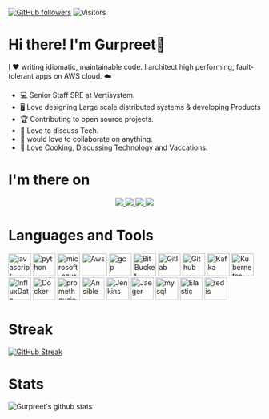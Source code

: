 
[![GitHub followers](https://img.shields.io/github/followers/supersaiyane?label=Follow&style=social)](https://github.com/supersaiyane/?tab=follow)  ![Visitors](https://vbr.wocr.tk/badge?page_id=supersaiyane)


# Hi there! I'm Gurpreet👋 

I ❤️ writing idiomatic, maintainable code. I architect high performing, fault-tolerant apps on AWS cloud. ☁️

- 💻 Senior Staff SRE at Vertisystem.
- 🖥️ Love designing Large scale distributed systems & developing Products
- 🏆 Contributing to open source projects.
- 📧 Love to discuss Tech.  
- 💬 would love to collaborate on anything.
- 🌟 Love Cooking, Discussing Technology and Vaccations. 

<!--# Download Resume
<a href="https://github.com/supersaiyane/Resume/raw/main/Gurpreet%20Singh.pdf">Download</a> -->


# I'm there on
<p align="center">
  <a href= "https://github.com/supersaiyane/">
    <img src="https://img.icons8.com/material-outlined/30/689d6a/source-code.png"/>
  </a>
  <!-- <a href= "https://instagram.com/lyfzcool89/">
    <img src="https://img.icons8.com/wired/32/000000/instagram-new.png"/>
  </a> 
  <a href= "https://supersaiyane.in/">
    <img src="https://img.icons8.com/material-outlined/30/689d6a/geography.png"/>
  </a> -->
  <a href= "https://medium.com/@gurpreet.singh_89">
    <img src="https://img.icons8.com/ios/32/medium--v1.png"/>
  </a>
  <a href= "https://www.linkedin.com/in/gurpreettsengh/">
    <img src="https://img.icons8.com/material-outlined/30/689d6a/linkedin.png"/>
  </a>
  <a href= "mailto:gurpreet.singh_89@outlook.com">
    <img src="https://img.icons8.com/wired/32/000000/apple-mail.png"/>
  </a>	
</p>

# Languages and Tools  
<p align="left">
<!-- <img src="Resources/svgicons/css3-original-wordmark.svg" alt="css3" width="45" height="45" />
<img src="Resources/svgicons//w3_html5-icon.svg" alt="Html5" width="45" height="45" />
  <img src="Resources/svgicons/microsoft_powerbi-icon.svg" alt="Power-Bi" width="45" height="45" />
  <img src="Resources/svgicons/dotnet-icon.svg" alt=".NET" width="45" height="45" />
  <img src="Resources/svgicons/nginx-icon.svg" alt="nginx" width="45" height="45" />
  <img src="Resources/svgicons/rabbitmq-icon.svg" alt="rabbitmq" width="45" height="45" />
  <img src="Resources/svgicons/visualstudio_code-icon.svg" alt="VS-Code" width="45" height="45" />
  <img src="Resources/svgicons/rabbitmq-icon.svg" alt="rabbitmq" width="45" height="45" />
  <img src="Resources/svgicons/elasticco_logstash-icon.svg" alt="logstash" width="45" height="45" />
  <img src="Resources/svgicons/npmjs-ar21.svg" alt="NPM" width="45" height="45" />
<img src="Resources/svgicons/phpmyadmin-icon.svg" alt="PHPmyAdmin" width="45" height="45" />
 -->
  <img src="Resources/svgicons/javascript-original.svg" alt="javascript" width="45" height="45" />
<img src="Resources/svgicons/python-icon.svg" alt="python" width="45" height="45" />
<img src="Resources/svgicons/microsoft_azure-icon.svg" alt="microsoft_azure" width="45" height="45" />
<img src="Resources/svgicons/amazon_aws-icon.svg" alt="Aws" width="50" height="45" />
<img src="Resources/svgicons/google_cloud-icon.svg" alt="gcp" width="45" height="45" />
<img src="Resources/svgicons/bitbucket-icon.svg" alt="BitBucket" width="45" height="45" />
<img src="Resources/svgicons/gitlab-icon.svg" alt="Gitlab" width="45" height="45" />
<img src="Resources/svgicons/github-icon.svg" alt="Github" width="45" height="45" />
<img src="Resources/svgicons/apache_kafka-icon.svg" alt="Kafka" width="45" height="45" />
<img src="Resources/svgicons/kubernetes-icon.svg" alt="Kubernetes" width="45" height="45" />
<img src="Resources/svgicons/influxdata-icon.svg" alt="InfluxData" width="45" height="45" />
<img src="Resources/svgicons/docker-icon.svg" alt="Docker" width="45" height="45" />
<img src="Resources/svgicons/prometheusio-icon.svg" alt="prometheusio" width="45" height="45" />
<img src="Resources/svgicons/ansible-icon.svg" alt="Ansible" width="45" height="45" />
<img src="Resources/svgicons/jenkins-icon.svg" alt="Jenkins" width="45" height="45" />
<img src="Resources/svgicons/jaegertracingio-icon.svg" alt="Jaeger" width="45" height="45" />
<img src="Resources/svgicons/mysql-icon.svg" alt="mysql" width="45" height="45" />
<img src="Resources/svgicons/elastic-icon.svg" alt="Elastic" width="45" height="45" />
<img src="Resources/svgicons/redis-original-wordmark.svg" alt="redis" width="45" height="45" />

</p>

# Streak
[![GitHub Streak](https://streak-stats.demolab.com?user=supersaiyane&theme=transparent)](https://git.io/streak-stats)

# Stats
![Gurpreet's github stats](https://github-readme-stats.vercel.app/api?username=supersaiyane&show_icons=true&theme=tokyonight&layout=compact&count_private=true&include_all_commits=true)
